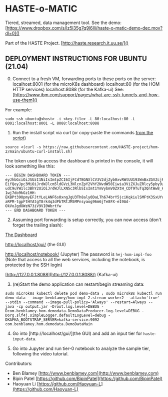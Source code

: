 # HASTE-o-MATIC

Tiered, streamed, data management tool. 
See the demo: [https://www.dropbox.com/s/lz5l35g7q9l6lli/haste-o-matic-demo-dec.mov?dl=0]()

Part of the HASTE Project. [http://haste.research.it.uu.se/]()

## DEPLOYMENT INSTRUCTIONS FOR UBUNTU (21.04)

0. Connect to a fresh VM, forwarding ports to these ports on the server:
  localhost:8001 (for the microK8s dashboard)
  localhost:80 (for the HOM HTTP services)
  localhost:8088 (for the Kafka-ui)
See: [https://www.ibm.com/support/pages/what-are-ssh-tunnels-and-how-use-them]()

For example:
```
sudo ssh ubuntu@<host> -i <key-file> -L 80:localhost:80 -L 8001:localhost:8001 -L 8088:localhost:8088
```

1. Run the install script via curl (or copy-paste the commands [from the script](ubuntu-curl-install.sh))
```
source <(curl -s https://raw.githubusercontent.com/HASTE-project/hom-2/main/ubuntu-curl-install.sh)
```

The token used to access the dashboard is printed in the console, it will look something like this:

```
--- BEGIN DASHBOARD TOKEN ---
eyJhbGciOiJSUzI1NiIsImtpZCI6IjFCdTBGNXlCV3V2djZyb0xvRWtUU193WnBxZGVZcjRaOWVhcFpJbkFsMk
EifQeyJpc3MiOiJrdWJlcm5ldGVzL3NlcnZpY2VhY2NvdW50Iiwia3ViZXJuZRlcy5pby9zZXJ2aWNlYWNjb3V
udC9uYW1lc3BhY2UiOiJrdWJlLXN5c3RlbSIsImt1YmVybmV0ZXtH_CDT9TuTq3QntWw8_KbrbuUx6Qwteb8qL
1wj7do9kGz1HH-EKBPt39OpmyEFJtYLeLANF6s0xngJgU3Th8aly0DaLTh674brY5jciKqkiulSMFtK3SxUYux
aRPM-tgpFtHYAtgT8rk4q3dPbTRtJM5MPnsyaog96m6jTe8FX-e19Ad-OkVoJgdOWzN73iV9VI0WbrtYw
--- END DASHBOARD TOKEN ---
```

2. Assuming port forwarding is setup correctly, you can now access (don't forget the trailing slash):

[The Dashboard](http://localhost:8001/api/v1/namespaces/kubernetes-dashboard/services/https:kubernetes-dashboard:/proxy/#/workloads?namespace=hom)

[http://localhost/gui/](http://localhost/gui/) (the GUI)

[http://localhost/notebook/](http://localhost/notebook/) (Jupyter) 
The password is `hej-hom-impl-foo` (Note that access to all the web services, including the notebook, is protected by the SSH login)

[http://127.0.0.1:8088](http://127.0.0.1:8088/) (Kafka-ui) 

3. (re)Start the demo application can restart/begin streaming data:
```
sudo microk8s kubectl delete pod demo-data ; sudo microk8s kubectl run demo-data --image benblamey/hom-impl-2.stream-worker2 --attach='true' --stdin --command --image-pull-policy='Always' --restart=Always -- java -cp output.jar -Droot.log.level=DEBUG -Dcom.benblamey.hom.demodata.DemoDataProducer.log.level=DEBUG -Dorg.slf4j.simpleLogger.defaultLogLevel=debug -DKAFKA_BOOTSTRAP_SERVER=kafka-service:9092 com.benblamey.hom.demodata.DemoDataMain
```

4. Go into [http://localhost/gui/](the GUI) and add an input tier for `haste-input-data`.

5. Go into Jupyter and run tier-0 notebook to analyze the sample tier, following the video tutorial.



Contributors: 
* Ben Blamey [http://www.benblamey.com](http://www.benblamey.com)
* Bipin Patel [https://github.com/BipinPatel](https://github.com/BipinPatel)
* Haoyuan Li [https://github.com/Haoyuan-L](https://github.com/Haoyuan-L)
